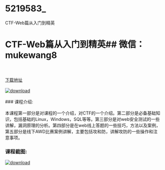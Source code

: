 # 5219583_
CTF-Web篇从入门到精英
# CTF-Web篇从入门到精英## 微信：mukewang8
<br/></br>[下载地址](http://www.36tz.cn/article/5219583 "下载地址")
<br/></br>[![download](http://36tz.cn/muke_img/2021_04_1-57-300x217.png "下载地址")](http://www.36tz.cn/article/5219583 "下载地址")
<br/></br>### 课程介绍:<br/></br>本课程第一部分是对课程的一个介绍，对CTF的一个介绍。第二部分是必备基础知识，包括基础的Linux，Windows，SQL等等。第三部分是对web安全测试的一些讲解，漏洞原理的分析。第四部分是在web线上答题的一些技巧，方法以及案例，第五部分是线下AWD比赛案例讲解，主要包括攻和防，讲解攻防的一些操作和注意事项。

### 课程截图:
[![download](http://36tz.cn/muke_img/2021_04_2-59.png "下载地址")](http://www.36tz.cn/article/5219583 "下载地址")
